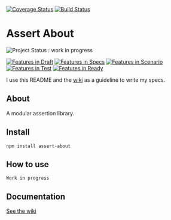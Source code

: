 [![Coverage Status](https://coveralls.io/repos/AlexisTessier/assert-about/badge.svg?branch=master&service=github)](https://coveralls.io/github/AlexisTessier/assert-about?branch=master)
[![Build Status](https://travis-ci.org/AlexisTessier/assert-about.svg?branch=master)](https://travis-ci.org/AlexisTessier/assert-about)

Assert About
============

![Project Status : work in progress](https://img.shields.io/badge/Project%20status-work%20in%20progress-lightgrey.svg)

[![Features in Draft](https://badge.waffle.io/AlexisTessier/assert-about.svg?label=Draft&title=Feature%20draft)](http://waffle.io/AlexisTessier/assert-about)
[![Features in Specs](https://badge.waffle.io/AlexisTessier/assert-about.svg?label=Specs&title=Feature%20specs)](http://waffle.io/AlexisTessier/assert-about)
[![Features in Scenario](https://badge.waffle.io/AlexisTessier/assert-about.svg?label=Scenario&title=Feature%20scenario)](http://waffle.io/AlexisTessier/assert-about)
[![Features in Test](https://badge.waffle.io/AlexisTessier/assert-about.svg?label=Test&title=Feature%20test)](http://waffle.io/AlexisTessier/assert-about)
[![Features in Ready](https://badge.waffle.io/AlexisTessier/assert-about.svg?label=Ready&title=Feature%20ready)](http://waffle.io/AlexisTessier/assert-about)

I use this README and the [wiki](https://github.com/AlexisTessier/assert-about/wiki) as a guideline to write my specs.

About
-----

A modular assertion library.

Install
-------

	npm install assert-about

How to use
----------

	Work in progress

Documentation
-------------

[See the wiki](https://github.com/AlexisTessier/assert-about/wiki)
